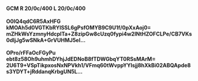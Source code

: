 #### GCM R 20/0c/400 L 20/0c/400
**O0IQ4qdC6R5AxHFG**<br/>**kMOAh5d0VGTKbRYlSSL6gPsfOMYB9C9U1f/0pXxAoj0=**<br/>**mZHkWsYzmnyHdcplTa+Z8zipGw8cUzq0fypi4w2lNtHZOFCLPe/CB7VKs0dIjJg5wSNkA+GrVUHMJ5eI...**<br/><br/>
**OPro/rFFaOcFGyPu**<br/>**ebt8z58Oh9uhmhDYhjJdEDNoB8fTDWGbqYT0RSsMArM=**<br/>**2U6T9+VSpTikpxosNxNPVkh1/VFmq60tWvppYYlsjj8hXkBi02ABQApde8s3YDYT+jRddanqKrbgUN5L...**